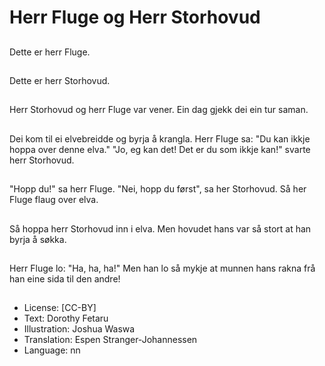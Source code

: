# Herr Fluge og Herr Storhovud

##
Dette er herr Fluge.

##
Dette er herr Storhovud.

##
Herr Storhovud og herr Fluge var vener. Ein dag gjekk dei ein tur saman.

##
Dei kom til ei elvebreidde og byrja å krangla. Herr Fluge sa: "Du kan ikkje hoppa over denne elva." "Jo, eg kan det! Det er du som ikkje kan!" svarte herr Storhovud.

##
"Hopp du!" sa herr Fluge. "Nei, hopp du først", sa her Storhovud. Så her Fluge flaug over elva.

##
Så hoppa herr Storhovud inn i elva. Men hovudet hans var så stort at han byrja å søkka.

##
Herr Fluge lo: "Ha, ha, ha!" Men han lo så mykje at munnen hans rakna frå han eine sida til den andre!

##
* License: [CC-BY]
* Text: Dorothy Fetaru
* Illustration: Joshua Waswa
* Translation: Espen Stranger-Johannessen
* Language: nn
